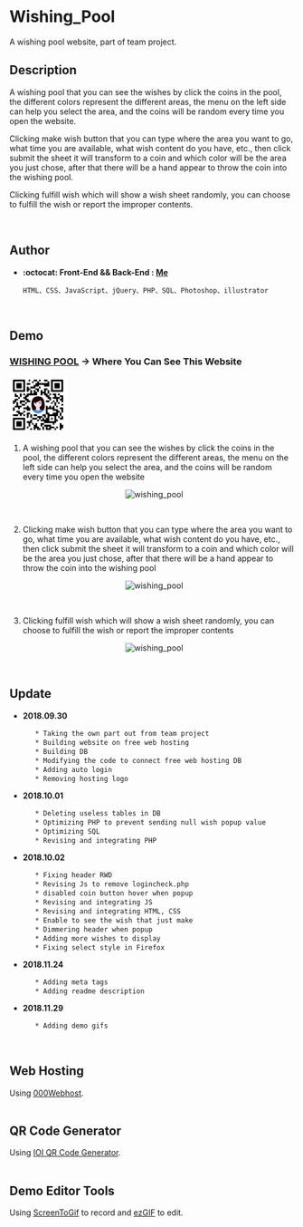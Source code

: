 # Wishing_Pool

A wishing pool website, part of team project.
<br/>

## Description

<p>A wishing pool that you can see the wishes by click the coins in the pool, the different colors represent the different areas, the menu on the left side can help you select the area, and the coins will be random every time you open the website. 

Clicking make wish button that you can type where the area you want to go, what time you are available, what wish content do you have, etc., then click submit the sheet it will transform to a coin and which color will be the area you just chose, after that there will be a hand appear to throw the coin into the wishing pool.
        
Clicking fulfill wish which will show a wish sheet randomly, you can choose to fulfill the wish or report the improper contents.</p>
<br/>

## Author
* **:octocat: Front-End && Back-End : [Me](https://github.com/yschen25)**
        
      HTML、CSS、JavaScript、jQuery、PHP、SQL、Photoshop、illustrator

<br/>

## Demo

### **[WISHING POOL](https://reurl.cc/Oklyv) -> Where You Can See This Website**
<img src="img/QR_Code.png" alt="wishing_pool" title="wishing_pool" width="20%">
<br/>

1. A wishing pool that you can see the wishes by click the coins in the pool, the different colors represent the different areas, the menu on the left side can help you select the area, and the coins will be random every time you open the website  
<p align="center">
   <img src="https://i.imgur.com/mvOmdRx.gif" alt="wishing_pool" title="wishing_pool">
</p>
<br/>


2. Clicking make wish button that you can type where the area you want to go, what time you are available, what wish content do you have, etc., then click submit the sheet it will transform to a coin and which color will be the area you just chose, after that there will be a hand appear to throw the coin into the wishing pool
<p align="center">
   <img src="https://i.imgur.com/I0QaUMD.gif" alt="wishing_pool" title="wishing_pool">
</p>
<br/>


3. Clicking fulfill wish which will show a wish sheet randomly, you can choose to fulfill the wish or report the improper contents 
<p align="center">
   <img src="https://i.imgur.com/c3G9EqY.gif" alt="wishing_pool" title="wishing_pool">
</p>
<br/>

## Update

* **2018.09.30**

         * Taking the own part out from team project 
         * Building website on free web hosting
         * Building DB
         * Modifying the code to connect free web hosting DB
         * Adding auto login
         * Removing hosting logo
         
* **2018.10.01**

         * Deleting useless tables in DB
         * Optimizing PHP to prevent sending null wish popup value
         * Optimizing SQL
         * Revising and integrating PHP

* **2018.10.02**
         
         * Fixing header RWD
         * Revising Js to remove logincheck.php
         * disabled coin button hover when popup
         * Revising and integrating JS
         * Revising and integrating HTML, CSS
         * Enable to see the wish that just make
         * Dimmering header when popup
         * Adding more wishes to display
         * Fixing select style in Firefox

* **2018.11.24**
         
         * Adding meta tags
         * Adding readme description
         
* **2018.11.29**
         
         * Adding demo gifs
<br/>

## Web Hosting
Using [000Webhost](https://www.000webhost.com/).
<br/>
<br/>

## QR Code Generator
Using [IOI QR Code Generator](https://qr.ioi.tw/zh/).
<br/>
<br/>

## Demo Editor Tools
Using [ScreenToGif](http://www.screentogif.com/) to record and [ezGIF](https://ezgif.com/) to edit.
